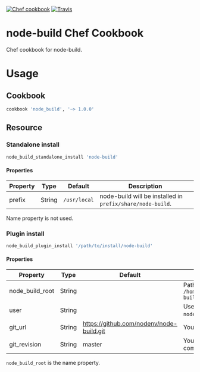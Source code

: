 [![Chef cookbook](https://img.shields.io/cookbook/v/node_build.svg)]()
[![Travis](https://img.shields.io/travis/afaundez/node-build-cookbook.svg)]()
# node-build Chef Cookbook

Chef cookbook for node-build.

# Usage

## Cookbook

```ruby
cookbook 'node_build', '~> 1.0.0'
```

## Resource

### Standalone install

```ruby
node_build_standalone_install 'node-build'
```

#### Properties

| Property  | Type    | Default       | Description |
| --------- | ------- | ------------- | ----------- |
| prefix    | String  | `/usr/local`  | node-build will be installed in `prefix/share/node-build`. |

Name property is not used.

### Plugin install

```ruby
node_build_plugin_install '/path/to/install/node-build'
```

#### Properties

| Property        | Type    | Default                                   | Description |
| --------------- | ------- | ----------------------------------------  | ----------- |
| node_build_root | String  |                                           | Path to install node-build: `/home/myuser/.nodenv/plugins/node-build` |
| user            | String  |                                           | User responsible of `node_build_path`.  |
| git_url         | String  | https://github.com/nodenv/node-build.git  | You can give an alternative git URL  |
| git_revision    | String  | master                                    | You can choose a branch, tag, or commit to be synchronized with git  |

`node_build_root` is the name property.
